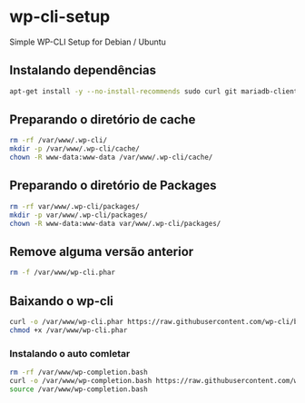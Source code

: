 # wp-cli-setup
Simple WP-CLI Setup for Debian / Ubuntu

## Instalando dependências

```bash
apt-get install -y --no-install-recommends sudo curl git mariadb-client
```

## Preparando o diretório de cache

```bash
rm -rf /var/www/.wp-cli/
mkdir -p /var/www/.wp-cli/cache/
chown -R www-data:www-data /var/www/.wp-cli/cache/
```

## Preparando o diretório de Packages

```bash
rm -rf var/www/.wp-cli/packages/
mkdir -p var/www/.wp-cli/packages/
chown -R www-data:www-data var/www/.wp-cli/packages/
```

## Remove alguma versão anterior

```bash
rm -f /var/www/wp-cli.phar
```

## Baixando o wp-cli

```bash
curl -o /var/www/wp-cli.phar https://raw.githubusercontent.com/wp-cli/builds/gh-pages/phar/wp-cli.phar
chmod +x /var/www/wp-cli.phar
```

### Instalando o auto comletar

```bash
rm -rf /var/www/wp-completion.bash
curl -o /var/www/wp-completion.bash https://raw.githubusercontent.com/wp-cli/wp-cli/master/utils/wp-completion.bash
source /var/www/wp-completion.bash
```

